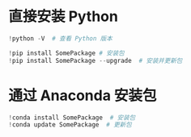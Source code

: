# 直接安装 Python

```py
!python -V  # 查看 Python 版本

!pip install SomePackage # 安装包
!pip install SomePackage --upgrade  # 安装并更新包
```

# 通过 Anaconda 安装包

```py
!conda install SomePackage  # 安装包
!conda update SomePackage  # 更新包
```
